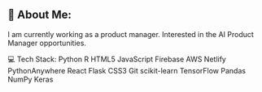 ## 💫 About Me:
I am currently working as a product manager. 
Interested in the AI Product Manager opportunities.

💻 Tech Stack:
Python R HTML5 JavaScript Firebase AWS Netlify PythonAnywhere React Flask CSS3 Git scikit-learn TensorFlow Pandas NumPy Keras
<!--
**Sanjayh1/Sanjayh1** is a ✨ _special_ ✨ repository because its `README.md` (this file) appears on your GitHub profile.

Here are some ideas to get you started:

- 🔭 I’m currently working on ...
- 🌱 I’m currently learning ...
- 👯 I’m looking to collaborate on ...
- 🤔 I’m looking for help with ...
- 💬 Ask me about ...
- 📫 How to reach me: ...
- 😄 Pronouns: ...
- ⚡ Fun fact: ...
-->
